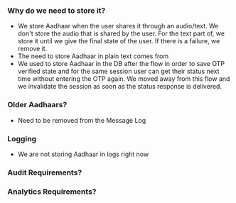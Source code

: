 ### Why do we need to store it?
  - We store Aadhaar when the user shares it through an audio/text. We don't store the audio that is shared by the user. For the text part of, we store it until we give the final state of the user. If there is a failure, we remove it.
  - The need to store Aadhaar in plain text comes from
  - We used to store Aadhaar in the DB after the flow in order to save OTP verified state and for the same session user can get their status next time without entering the OTP again. We moved away from this flow and we invalidate the session as soon as the status response is delivered.
### Older Aadhaars?
  - Need to be removed from the Message Log
### Logging
  - We are not storing Aadhaar in logs right now


### Audit Requirements?

### Analytics Requirements?
